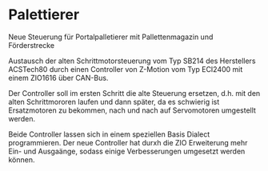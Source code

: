 # Palettierer
Neue Steuerung für Portalpalletierer mit Pallettenmagazin und Förderstrecke

Austausch der alten Schrittmotorsteuerung vom Typ SB214 des Herstellers ACSTech80
durch einen Controller von Z-Motion vom Typ ECI2400 mit einem ZIO1616 über CAN-Bus.

Der Controller soll im ersten Schritt die alte Steuerung ersetzen, d.h. mit den
alten Schrittmororen laufen und dann später, da es schwierig ist Ersatzmotoren
zu bekommen, nach und nach auf Servomotoren umgestellt werden.

Beide Controller lassen sich in einem speziellen Basis Dialect programmieren.
Der neue Controller hat durxh die ZIO Erweiterung mehr Ein- und Ausgaänge, sodass
einige Verbesserungen umgesetzt werden können.
